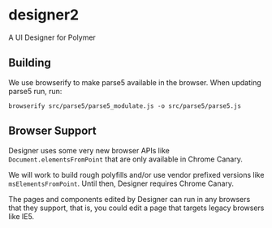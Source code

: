 # designer2
A UI Designer for Polymer

## Building

We use browserify to make parse5 available in the browser. When updating
parse5 run, run:

    browserify src/parse5/parse5_modulate.js -o src/parse5/parse5.js

## Browser Support

Designer uses some very new browser APIs like `Document.elementsFromPoint`
that are only available in Chrome Canary.

We will work to build rough polyfills and/or use vendor prefixed
versions like `msElementsFromPoint`. Until then, Designer requires
Chrome Canary.

The pages and components edited by Designer can run in any browsers that they
support, that is, you could edit a page that targets legacy browsers like IE5.
